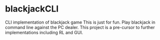 # blackjackCLI
CLI implementation of blackjack game
This is just for fun. Play blackjack in command line against the PC dealer.
This project is a pre-cursor to further implementations including RL and GUI.

